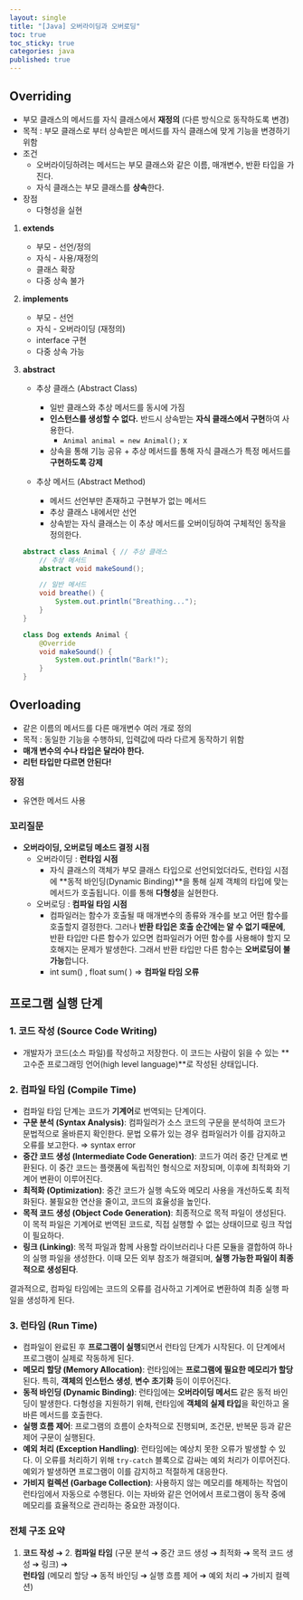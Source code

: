 ```yaml
---
layout: single
title: "[Java] 오버라이딩과 오버로딩"
toc: true
toc_sticky: true
categories: java
published: true
---
```


## Overriding

- 부모 클래스의 메서드를 자식 클래스에서 **재정의** (다른 방식으로 동작하도록 변경)
- 목적 : 부모 클래스로 부터 상속받은 메서드를 자식 클래스에 맞게 기능을 변경하기 위함
- 조건
    -  오버라이딩하려는 메서드는 부모 클래스와 같은 이름, 매개변수, 반환 타입을 가진다.
    -  자식 클래스는 부모 클래스를 **상속**한다.
- 장점
    - 다형성을 실현
        
1. **extends**
    - 부모 - 선언/정의
    - 자식 - 사용/재정의
    - 클래스 확장
    - 다중 상속 불가
2. **implements**
    - 부모 - 선언
    - 자식 - 오버라이딩 (재정의)
    - interface 구현
    - 다중 상속 가능
3. **abstract**
    * 추상 클래스 (Abstract Class)
        - 일반 클래스와 추상 메서드를 동시에 가짐
        - **인스턴스를 생성할 수 없다.** 반드시 상속받는 **자식 클래스에서 구현**하여 사용한다.
            - `Animal animal = new Animal();` x
        - 상속을 통해 기능 공유 + 추상 메서드를 통해 자식 클래스가 특정 메서드를 **구현하도록 강제**

    * 추상 메서드 (Abstract Method)
        - 메서드 선언부만 존재하고 구현부가 없는 메서드
        - 추상 클래스 내에서만 선언
        - 상속받는 자식 클래스는 이 추상 메서드를 오버이딩하여 구체적인 동작을 정의한다.
    
    ```java
    abstract class Animal { // 추상 클래스
        // 추상 메서드
        abstract void makeSound();
    
        // 일반 메서드
        void breathe() {
            System.out.println("Breathing...");
        }
    }
    
    class Dog extends Animal {
        @Override
        void makeSound() {
            System.out.println("Bark!");
        }
    }
    ```
                


## Overloading

- 같은 이름의 메서드를 다른 매개변수 여러 개로 정의
- 목적 : 동일한 기능을 수행하되, 입력값에 따라 다르게 동작하기 위함
- **매개 변수의 수나 타입은 달라야 한다.**
- **리턴 타입만 다르면 안된다!**

**장점**
- 유연한 메서드 사용

### **꼬리질문**

- **오버라이딩, 오버로딩 메소드 결정 시점**
    - 오버라이딩 : **런타임 시점**
        - 자식 클래스의 객체가 부모 클래스 타입으로 선언되었더라도, 런타임 시점에 **동적 바인딩(Dynamic Binding)**을 통해 실제 객체의 타입에 맞는 메서드가 호출됩니다. 이를 통해 **다형성**을 실현한다.
    - 오버로딩 : **컴파일 타임 시점**
        - 컴파일러는 함수가 호출될 때 매개변수의 종류와 개수를 보고 어떤 함수를 호출할지 결정한다. 그러나 **반환 타입은 호출 순간에는 알 수 없기 때문에**, 반환 타입만 다른 함수가 있으면 컴파일러가 어떤 함수를 사용해야 할지 모호해지는 문제가 발생한다. 그래서 반환 타입만 다른 함수는 **오버로딩이 불가능**합니다.
        - int sum() , float sum( ) ⇒ **컴파일 타임 오류**


## 프로그램 실행 단계

### **1. 코드 작성 (Source Code Writing)**

- 개발자가 코드(소스 파일)를 작성하고 저장한다. 이 코드는 사람이 읽을 수 있는 **고수준 프로그래밍 언어(high level language)**로 작성된 상태입니다.

### 2. **컴파일 타임 (Compile Time)**

- 컴파일 타임 단계는 코드가 **기계어**로 번역되는 단계이다.
- **구문 분석 (Syntax Analysis)**: 컴파일러가 소스 코드의 구문을 분석하여 코드가 문법적으로 올바른지 확인한다. 문법 오류가 있는 경우 컴파일러가 이를 감지하고 오류를 보고한다. ⇒ syntax error
- **중간 코드 생성 (Intermediate Code Generation)**: 코드가 여러 중간 단계로 변환된다. 이 중간 코드는 플랫폼에 독립적인 형식으로 저장되며, 이후에 최적화와 기계어 변환이 이루어진다.
- **최적화 (Optimization)**: 중간 코드가 실행 속도와 메모리 사용을 개선하도록 최적화된다. 불필요한 연산을 줄이고, 코드의 효율성을 높인다.
- **목적 코드 생성 (Object Code Generation)**: 최종적으로 목적 파일이 생성된다. 이 목적 파일은 기계어로 번역된 코드로, 직접 실행할 수 없는 상태이므로 링크 작업이 필요하다.
- **링크 (Linking)**: 목적 파일과 함께 사용할 라이브러리나 다른 모듈을 결합하여 하나의 실행 파일을 생성한다. 이때 모든 외부 참조가 해결되며, **실행 가능한 파일이 최종적으로 생성된다**.

결과적으로, 컴파일 타임에는 코드의 오류를 검사하고 기계어로 변환하여 최종 실행 파일을 생성하게 된다.

### 3. **런타임 (Run Time)**

- 컴파일이 완료된 후 **프로그램이 실행**되면서 런타임 단계가 시작된다. 이 단계에서 프로그램이 실제로 작동하게 된다.
- **메모리 할당 (Memory Allocation)**: 런타임에는 **프로그램에 필요한 메모리가 할당**된다. 특히, **객체의 인스턴스 생성**, **변수 초기화** 등이 이루어진다.
- **동적 바인딩 (Dynamic Binding)**: 런타임에는 **오버라이딩 메서드** 같은 동적 바인딩이 발생한다. 다형성을 지원하기 위해, 런타임에 **객체의 실제 타입**을 확인하고 올바른 메서드를 호출한다.
- **실행 흐름 제어**: 프로그램의 흐름이 순차적으로 진행되며, 조건문, 반복문 등과 같은 제어 구문이 실행된다.
- **예외 처리 (Exception Handling)**: 런타임에는 예상치 못한 오류가 발생할 수 있다. 이 오류를 처리하기 위해 `try-catch` 블록으로 감싸는 예외 처리가 이루어진다. 예외가 발생하면 프로그램이 이를 감지하고 적절하게 대응한다.
- **가비지 컬렉션 (Garbage Collection)**: 사용하지 않는 메모리를 해제하는 작업이 런타임에서 자동으로 수행된다. 이는 자바와 같은 언어에서 프로그램이 동작 중에 메모리를 효율적으로 관리하는 중요한 과정이다.

### 전체 구조 요약

1. **코드 작성** ➔ 2. **컴파일 타임** (구문 분석 ➔ 중간 코드 생성 ➔ 최적화 ➔ 목적 코드 생성 ➔ 링크) ➔ <br>
   **런타임** (메모리 할당 ➔ 동적 바인딩 ➔ 실행 흐름 제어 ➔ 예외 처리 ➔ 가비지 컬렉션)
